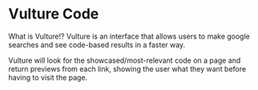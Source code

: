 # Vulture Code
What is Vulture!?
Vulture is an interface that allows users to make google searches and see code-based results in a faster way. 

Vulture will look for the showcased/most-relevant code on a page and return previews from each link, showing the user what they want before having to visit the page. 
